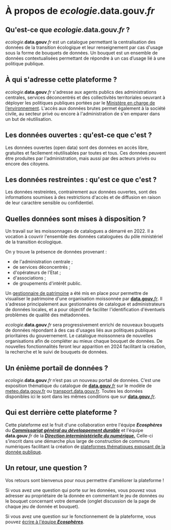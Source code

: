 # À propos de _ecologie_.**data.gouv**._fr_

## Qu'est-ce que _ecologie_.**data.gouv**._fr_ ?

_ecologie_.**data.gouv**._fr_ est un catalogue permettant la centralisation des données de la transition écologique et leur renseignement par cas d'usage sous la forme de bouquets de données. Un bouquet est un ensemble de données contextualisées permettant de répondre à un cas d’usage lié à une politique publique.

## À qui s'adresse cette plateforme ?

_ecologie_.**data.gouv**._fr_ s'adresse aux agents publics des administrations centrales, services déconcentrés et des collectivités territoriales oeuvrant à déployer les politiques publiques portées par le [Ministère en charge de l&rsquo;environnement](https://www.ecologie.gouv.fr/). L'accès aux données brutes permet également à la société civile, au secteur privé ou encore à l'administration de s'en emparer dans un but de réutilisation.

## Les données ouvertes&nbsp;: qu'est-ce que c'est ?

Les données ouvertes (open data) sont des données en accès libre, gratuites et facilement réutilisables par toutes et tous. Ces données peuvent être produites par l'administration, mais aussi par des acteurs privés ou encore des citoyens.

## Les données restreintes&nbsp;: qu'est ce que c'est ?

Les données restreintes, contrairement aux données ouvertes, sont des informations soumises à des restrictions d'accès et de diffusion en raison de leur caractère sensible ou confidentiel.

## Quelles données sont mises à disposition ?

Un travail sur les moissonnages de catalogues a démarré en 2022. Il a vocation à couvrir l'ensemble des données cataloguées du pôle ministériel de la transition écologique.

On y trouve la présence de données provenant&nbsp;:

- de l'administration centrale ;
- de services déconcentrés ;
- d'opérateurs de l'Etat ;
- d'associations ;
- de groupements d'intérêt public.

Un [gestionnaire de patrimoine](https://dashboard.data.developpement-durable.gouv.fr/superset/dashboard/gestionnaire-patrimoine-prod/?standalone=2) a été mis en place pour permettre de visualiser le patrimoine d'une organisation moissonnée par [**data.gouv**._fr_](https://data.gouv.fr/). Il s'adresse principalement aux gestionnaires de catalogue et administrateurs de données locales, et a pour objectif de faciliter l'identification d'éventuels problèmes de qualité des métadonnées.

_ecologie_.**data.gouv**._fr_ sera progressivement enrichi de nouveaux bouquets de données répondant à des cas d'usages liés aux politiques publiques prioritaires du gouvernement. Le catalogue moissonnera de nouvelles organisations afin de compléter au mieux chaque bouquet de données. De nouvelles fonctionnalités feront leur apparition en 2024 facilitant la création, la recherche et le suivi de bouquets de données.

## Un énième portail de données ?

_ecologie_.**data.gouv**._fr_ n’est pas un nouveau portail de données. C’est une exposition thématique du catalogue de [**data.gouv**._fr_](https://data.gouv.fr/) sur le modèle de [meteo.data.gouv.fr](https://meteo.data.gouv.fr/) ou [transport.data.gouv.fr](https://transport.data.gouv.fr/). Toutes les données disponibles ici le sont dans les mêmes conditions que sur [**data.gouv**._fr_](https://data.gouv.fr/).

## Qui est derrière cette plateforme ?

Cette plateforme est le fruit d'une collaboration entre l'équipe **_Ecosphères_** du [**_Commissariat général au développement durable_**](https://www.ecologie.gouv.fr/commissariat-general-au-developpement-durable-cgdd) et l'équipe **data.gouv**._fr_ de la [**_Direction interministérielle du numérique._**](https://www.numerique.gouv.fr/dinum/) Celle-ci s'inscrit dans une démarche plus large de construction de communs numériques facilitant la création de [plateformes thématiques exposant de la donnée publique](https://github.com/opendatateam/udata-front-kit).

## Un retour, une question ?

Vos retours sont bienvenus pour nous permettre d'améliorer la plateforme !

Si vous avez une question qui porte sur les données, vous pouvez vous adresser au propriétaire de la donnée en commentant le jeu de données ou le bouquet concernant votre demande (onglet discussion de la page de chaque jeu de donnée et bouquet).

Si vous avez une question sur le fonctionnement de la plateforme, vous pouvez [écrire à l'équipe **_Ecosphères_**](mailto:ecospheres@developpement-durable.gouv.fr).
